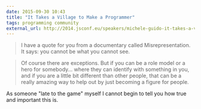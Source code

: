 ```yaml
---
date: 2015-09-30 10:43
title: "It Takes a Village to Make a Programmer"
tags: programming community
external_url: http://2014.jsconf.eu/speakers/michele-guido-it-takes-a-village-to-make-a-programmer.html
---
```


>I have a quote for you from a documentary called Misrepresentation. It says: you cannot be what you cannot see.

>Of course there are exceptions. But if you can be a role model or a hero for somebody... where they can identify with something in you, and if you are a little bit different than other people, that can be a really amazing way to help out by just becoming a figure for people.

As someone "late to the game" myself I cannot begin to tell you how true and important this is.
